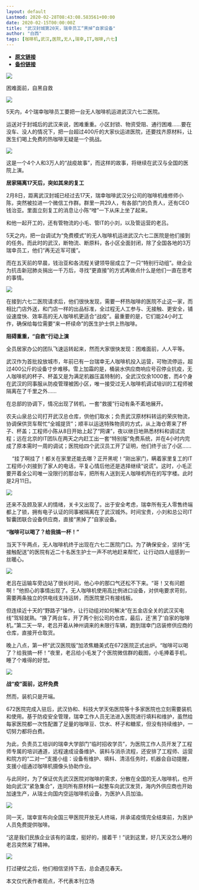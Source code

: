 ```yaml
---
layout: default
Lastmod: 2020-02-28T08:43:08.583561+00:00
date: 2020-02-15T00:00:00Z
title: "武汉封城第20天，瑞幸员工“黑掉”自家设备"
author: "白西"
tags: [咖啡机,武汉,医院,无人,瑞幸,IT,咖啡,六七]
---
```


* [**原文链接**](http://mp.weixin.qq.com/s?__biz=MjM5MDU1Mzg3Mw==&mid=2651250484&idx=1&sn=e6fe457ebd5f208fc15d3a6979f30e68&chksm=bdb17d4a8ac6f45ce1a3a35b8bb86daa13c9339e68f1e18a79a3163fd5b63508bd6d7996338b#rd)
* [**备份链接**](http://archive.ph/R81Ck)


  

![](/images/post/02c39f16b603365ca226a151aabdc58a.jpg)

困难面前，自黑自救

![](/images/post/02c39f16b603365ca226a151aabdc58a.jpg)

5天内，4个瑞幸咖啡员工要把一台无人咖啡机运进武汉六七二医院。

运送对于封城后的武汉来说，困难重重。小区封锁、物资受阻、通行困难……要在没车、没人的情况下，把一台超过400斤的大家伙运进医院，还要找齐原材料，让医生们喝上免费的热咖啡无疑是一个挑战。

![](/images/post/0bc772820ec3faf12e695d26c207f815.jpg)

这是一个4个人和3万人的“战疫故事”，而这样的故事，将继续在武汉与全国的医院上演。

**居家隔离17天后，突如其来的复工**

2月8日，距离武汉封城已经过去17天，瑞幸咖啡武汉分公司的咖啡机维修师小陈，突然被拉进一个微信工作群。群里一共29人，有各部门的负责人，还有CEO钱治亚。里面立刻复工的消息让小陈“噌”一下从床上坐了起来。

和他一起开工的，还有管物流的小毛、管IT的小刘，以及管运营的老吕。

5天之内，把一台调试为“免费模式”的无人咖啡机运进武汉六七二医院是他们接到的任务。而此时的武汉，断物流、断原料，各小区全面封闭，除了全国各地的3万瑞幸员工，他们“再无近军可援”。

而在五天前的早晨，钱治亚和各流程关键领导层成立了一只“特别行动组”。继企业为抗击新冠肺炎捐出一千万后，寻找“更直接”的方式再做点什么是他们一直在思考的事情。

![](/images/post/21684a54a2d6e6ed9a4ea00825e1ed3b.jpg)

在接到六七二医院请求后，他们很快发现，需要一杯热咖啡的医院不止这一家，而相比门店外送，和门店一样的出品标准，全过程无人工参与、无接触、更安全，铺设速度快、效率高的无人咖啡机更适合“战疫”。最重要的是，它们能24小时工作，确保给每位需要“来一杯续命”的医生护士供上热咖啡。

**阻碍重重，“自救”行动上演**

全员居家办公的团队飞速运转起来，然而大家很快发现：困难面前，人人平等。

武汉作为首批投放城市，年前已有一台瑞幸无人咖啡机投入运营，可物流停运，超过400公斤的设备寸步难移。雪上加霜的是，桶装水供应商响应号召停业抗疫，无人咖啡机的杯子、杯盖又是为满足机器压盖特制的，全武汉仅余1000套，而4个身在武汉的同事服从防疫管理被困小区，唯一接受过无人咖啡机调试培训的工程师被隔离在了千里之外……

在总部的协调下，情况出现了转机，一套“救援”行动有条不紊地展开。

农夫山泉总公司打开武汉总仓库，供他们取水；负责武汉原材料转运的荣庆物流，协调保供货车帮忙“全城提货”；顺丰以运送特殊物资的方式，从上海仓寄来了杯子、杯盖；工程师小陈从8日开始上起了“网课”，夜以继日地熟悉材料和调试流程；远在北京的IT团队在两天之内赶工出一套“特别版”免费系统，并在4小时内完成了原本需时一周的调试；医院给四个武汉员工开了证明，他们终于出了小区……

    “挂了啊挂了！都关在家里还能去哪？正开黑呢！”刚出家门，瞒着家里复工的IT工程师小刘接到了家人的电话，平复心情后他还是选择继续“说谎”。这时，小毛正要开着全公司唯一没限行的那台车，把所有人送到无人咖啡机所在的写字楼。此时是2月11日。

![](/images/post/333bbbd74bb1156f3ad6915b73e4ef1e.jpg)

还来不及顾及家人的情绪，关卡又出现了。出于安全考虑，瑞幸所有无人零售终端都上了锁，拥有电子认证的同事被隔离在了武汉城外。时间宝贵，小刘和总公司IT智囊团联合设备供应商，直接“黑掉了”自家设备。

**“咖啡可以喝了？****给我搞一杯！****”**

当天下午两点，无人咖啡机终于出现在六七二医院门口。为了确保安全，坚持“无接触配送”的医院有近二十名医生护士一声不吭地赶来帮忙，让行动四人组感到一丝暖心。

![](/images/post/8b37bfd5df94fe92ac7e76331ffcaa62.jpg)

老吕在运输车旁边站了很长时间，他心中的那口气还松不下来。“哥！又有问题啊！”他担心的事情出现了。无人咖啡机使用高比例进口设备，对供电要求苛刻，需要两条独立的供电线支持运转，而医院里只有接线板。

但连续近十天的“野路子”操作，让行动组对如何解决“在五金店全关的武汉买电线”驾轻就熟。“换了两台车，开了两个别公司的仓库，最后，还‘黑了’自家的咖啡机。”第二天一早，老吕开着从神州调来的未限行车辆，跑到瑞幸门店装修供应商的仓库，直接开仓取货。

晚上八点，第一杯“武汉医院版”加浓焦糖美式在672医院正式出炉。“咖啡可以喝了？给我搞一杯！”夜里，老吕给小毛发了个医院微信群的截图，小毛捧着手机，睡了个难得的好觉。

![](/images/post/f761225cfd4e22c511a6a42c7d399663.jpg)

**战“疫”面前，这杯免费**

然而，装机只是开端。

672医院完成入驻后，武汉协和、科技大学天佑医院等十多家医院也立刻需要装机和使用。基于防疫安全管理，瑞幸工作人员无法进入医院进行填料和维护，虽然给每家医院都一次性配置了足量的咖啡豆、饮水、杯子和糖浆，但没有持续维护，一切努力都将白费。

为此，负责员工培训的瑞幸大学部门“临时招收学员”，为医院工作人员开发了工程师专属的培训通道，远程速成设备维护、装料与消杀流程，还安排了工程师、运营和院方的“二对一”支援小组：设备有维护、填料、清洁任务时，机器会自动提醒，支援小组通过咖啡机摄像头协助作业。

与此同时，为了保证优先武汉医院对咖啡的需求，分散在全国的无人咖啡机，也开始向武汉“紧急集合”，连同所有原材料一起整车向武汉发货，海内外供应商也开始加速生产，从瑞士向国内空运咖啡机设备，为医护人员加油。

![](/images/post/8a05923db52a4bbf49955ed69e660902.jpg)

同一天，瑞幸宣布向全国三甲医院开放无人终端，并承诺疫情完全结束前，为医护人员免费提供咖啡。

“这是我们民族企业该有的温度，挺好的，接着干！”说到这里，好几天没怎么睡的老吕突然来了精神。

![](/images/post/455b06c8ae7660147f36728b5b775954.jpg)

打过硬仗之后，他们相信坚持下去，总会遇见春天。

本文仅代表作者观点，不代表本刊立场

